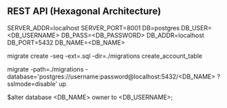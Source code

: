 ## REST API (Hexagonal Architecture) 

<!-- main.go -->
SERVER_ADDR=localhost SERVER_PORT=8001 DB=postgres DB_USER=<DB_USERNAME> DB_PASS=<DB_PASSWORD> DB_ADDR=localhost DB_PORT=5432 DB_NAME=<DB_NAME> 

<!-- creating migration tool -->
migrate create -seq -ext=.sql -dir=./migrations create_account_table  

<!-- execute migration -->
migrate -path=./migrations -database='postgres://username:password@localhost:5432/<DB_NAME> ?sslmode=disable' up


<!-- issues -->
<!-- 1.error: pq: permission denied for schema  -->
$alter database <DB_NAME>  owner to <DB_USERNAME>;
